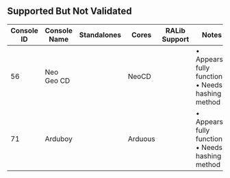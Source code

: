 ## Supported But Not Validated

|Console ID|Console Name|Standalones|Cores|RALib Support|Notes|
|---|---|---|---|---|---|
|56|Neo Geo CD| |NeoCD| |• Appears fully functional<br>• Needs hashing method|
|71|Arduboy| |Arduous| |• Appears fully functional<br>• Needs hashing method|